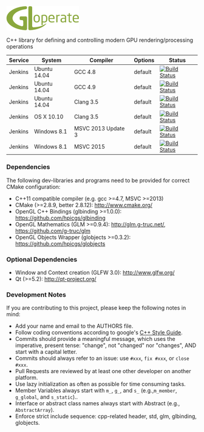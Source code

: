 ![gloperate Logo](gloperate-logo.png "gloperate")

C++ library for defining and controlling modern GPU rendering/processing operations

| Service | System | Compiler | Options | Status |
| ------- | ------ | -------- | ------- | ------ |
| Jenkins | Ubuntu 14.04 | GCC 4.8 | default | [![Build Status](http://jenkins.hpi3d.de/buildStatus/icon?job=gloperate-linux-gcc4.8&style=plastic)](http://jenkins.hpi3d.de/job/gloperate-linux-gcc4.8)|
| Jenkins | Ubuntu 14.04 | GCC 4.9 | default | [![Build Status](http://jenkins.hpi3d.de/buildStatus/icon?job=gloperate-linux-gcc4.9&style=plastic)](http://jenkins.hpi3d.de/job/gloperate-linux-gcc4.9)|
| Jenkins | Ubuntu 14.04 | Clang 3.5 | default | [![Build Status](http://jenkins.hpi3d.de/buildStatus/icon?job=gloperate-linux-clang3.5&style=plastic)](http://jenkins.hpi3d.de/job/gloperate-linux-clang3.5) |
| Jenkins | OS X 10.10 | Clang 3.5 | default | [![Build Status](http://jenkins.hpi3d.de/buildStatus/icon?job=gloperate-osx-clang3.5&style=plastic)](http://jenkins.hpi3d.de/job/gloperate-osx-clang3.5) |
| Jenkins | Windows 8.1 | MSVC 2013 Update 3 | default | [![Build Status](http://jenkins.hpi3d.de/buildStatus/icon?job=gloperate-windows-msvc2013&style=plastic)](http://jenkins.hpi3d.de/job/gloperate-windows-msvc2013) |
| Jenkins | Windows 8.1 | MSVC 2015 | default | [![Build Status](http://jenkins.hpi3d.de/buildStatus/icon?job=gloperate-windows-msvc2015&style=plastic)](http://jenkins.hpi3d.de/job/gloperate-windows-msvc2015) |

### Dependencies

The following dev-libraries and programs need to be provided for correct CMake configuration:
* C++11 compatible compiler (e.g. gcc >=4.7, MSVC >=2013)
* CMake (>=2.8.9, better 2.8.12): http://www.cmake.org/
* OpenGL C++ Bindings (glbinding >=1.0.0): https://github.com/hpicgs/glbinding
* OpenGL Mathematics (GLM >=0.9.4): http://glm.g-truc.net/, https://github.com/g-truc/glm
* OpenGL Objects Wrapper (globjects >=0.3.2): https://github.com/hpicgs/globjects

### Optional Dependencies

* Window and Context creation (GLFW 3.0): http://www.glfw.org/
* Qt (>=5.2): http://qt-project.org/

### Development Notes

If you are contributing to this project, please keep the following notes in mind:
* Add your name and email to the AUTHORS file.
* Follow coding conventions according to google's [C++ Style Guide](http://google-styleguide.googlecode.com/svn/trunk/cppguide.xml).
* Commits should provide a meaningful  message, which uses the imperative, present tense: "change", not "changed" nor "changes", AND start with a capital letter.
* Commits should always refer to an issue: use ```#xxx```, ```fix #xxx```, or ```close #xxx```.
* Pull Requests are reviewed by at least one other developer on another platform.
* Use lazy initialization as often as possible for time consuming tasks.
* Member Variables always start with ```m_```, ```g_```, and ```s_``` (e.g.,```m_member```, ```g_global```, and ```s_static```)..
* Interface or abstract class names always start with Abstract (e.g., ```AbstractArray```).
* Enforce strict include sequence: cpp-related header, std, glm, glbinding, globjects.
